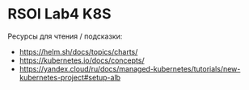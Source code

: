 # RSOI Lab4 K8S

Ресурсы для чтения / подсказки: 
- https://helm.sh/docs/topics/charts/
- https://kubernetes.io/docs/concepts/
- https://yandex.cloud/ru/docs/managed-kubernetes/tutorials/new-kubernetes-project#setup-alb
